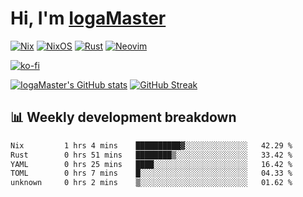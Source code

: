 # Hi, I'm [IogaMaster](https://youtube.com/IogaMaster)  

[![Nix](https://img.shields.io/badge/NIX-5277C3.svg?style=for-the-badge&logo=NixOS&logoColor=white)](https://builtwithnix.org/)
[![NixOS](https://img.shields.io/badge/NIXOS-5277C3.svg?style=for-the-badge&logo=NixOS&logoColor=white)](https://nixos.org/)
[![Rust](https://img.shields.io/badge/rust-%23000000.svg?style=for-the-badge&logo=rust&logoColor=white)](https://www.rust-lang.org/)
[![Neovim](https://img.shields.io/badge/NeoVim-%2357A143.svg?&style=for-the-badge&logo=neovim&logoColor=white)](https://github.com/neovim/neovim)

[![ko-fi](https://ko-fi.com/img/githubbutton_sm.svg)](https://ko-fi.com/X8X2P08GZ)

[![IogaMaster's GitHub stats](https://github-readme-stats.vercel.app/api?username=IogaMaster&show_icons=true&bg_color=1e1e2e&text_color=cdd6f4&icon_color=cba6f7&title_color=94e2d5)](https://github.com/IogaMaster)
[![GitHub Streak](https://streak-stats.demolab.com?user=IogaMaster&theme=catppuccin-mocha&hide_border=false&date_format=M%20j%5B%2C%20Y%5D)](https://git.io/streak-stats)


## 📊 Weekly development breakdown

<!--START_SECTION:wakaweek-->

```txt
Nix         1 hrs 4 mins    ██████████▓░░░░░░░░░░░░░░   42.29 %
Rust        0 hrs 51 mins   ████████▒░░░░░░░░░░░░░░░░   33.42 %
YAML        0 hrs 25 mins   ████░░░░░░░░░░░░░░░░░░░░░   16.42 %
TOML        0 hrs 7 mins    █░░░░░░░░░░░░░░░░░░░░░░░░   04.33 %
unknown     0 hrs 2 mins    ▒░░░░░░░░░░░░░░░░░░░░░░░░   01.62 %
```

<!--END_SECTION:wakaweek-->

